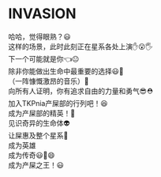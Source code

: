 # INVASION
哈哈，觉得眼熟？😃  
这样的场景，此时此刻正在星系各处上演✋😮🖐️  
下一个可能就是你👈😐  
除非你能做出生命中最重要的选择😃🤌  
（一阵慷慨激昂的音乐）🎵  
向所有人证明，你有追求自由的力量和勇气😎⛑️  
加入TKPnia产屎部的行列吧！😆   
成为产屎部的精英！🤠   
见识奇异的生命体👽   
让屎惠及整个星系🤟   
成为英雄  
成为传奇😃🤲😄  
成为产屎之王！😃  
